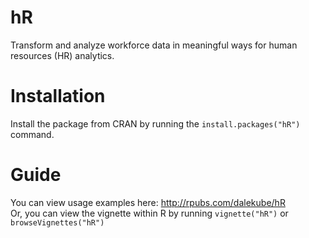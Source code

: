 # hR
Transform and analyze workforce data in meaningful ways for human resources (HR) analytics.

# Installation
Install the package from CRAN by running the `install.packages("hR")` command.

# Guide
You can view usage examples here: http://rpubs.com/dalekube/hR  
Or, you can view the vignette within R by running `vignette("hR")` or `browseVignettes("hR")`


